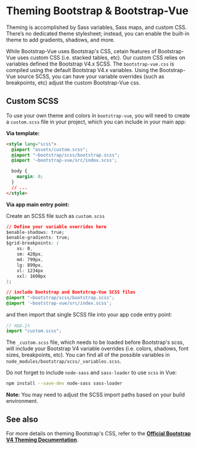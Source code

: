 # Theming Bootstrap & Bootstrap-Vue

Theming is accomplished by Sass variables, Sass maps, and custom CSS. There’s no dedicated
theme stylesheet; instead, you can enable the built-in theme to add gradients, shadows, and more.

While Bootstrap-Vue uses Bootstrap's CSS, cetain features of Bootstrap-Vue uses custom CSS (i.e.
stacked tables, etc). Our custom CSS relies on variables defined the Bootstrap V4.x SCSS. The
`bootstrap-vue.css` is compiled using the default Bootstrap V4.x variables. Using the
Bootstrap-Vue source SCSS, you can have your variable overrides (such as breakpoints, etc) adjust
the custom Bootstrap-Vue css.

## Custom SCSS
To use your own theme and colors in `bootstrap-vue`, you will need to create a
`custom.scss` file in your project, which you can include in your main app:

**Via template:**
```html
<style lang="scss">
  @import "assets/custom.scss";
  @import "~bootstrap/scss/bootstrap.scss";
  @import '~bootstrap-vue/src/index.scss';

  body {
    margin: 0;
  }
  // ...
</style>
```

**Via app main entry point:**

Create an SCSS file such as `custom.scss`
```css
// Define your variable overrides here
$enable-shadows: true;
$enable-gradients: true;
$grid-breakpoints: (
    xs: 0,
    sm: 428px,
    md: 799px,
    lg: 899px,
    xl: 1234px
    xxl: 1600px
);

// include Bootstrap and Bootstrap-Vue SCSS files
@import "~bootstrap/scss/bootstrap.scss";
@import '~bootstrap-vue/src/index.scss';
```
and then import that single SCSS file into your app code entry point:
```js
// app.js
import "custom.scss";
```

The `_custom.scss` file, which needs to be loaded before Bootstrap's scss, will include your
Bootstrap V4 variable overrides (i.e. colors, shadows, font sizes, breakpoints, etc).
You can find all of the possible variables in `node_modules/bootstrap/scss/_variables.scss`.

Do not forget to include `node-sass` and `sass-loader` to use `scss` in Vue:

```sh
npm install --save-dev node-sass sass-loader
```

**Note:** You may need to adjust the SCSS import paths based on your build environment.


## See also
For more details on theming Bootstrap's CSS, refer to the
[**Official Bootstrap V4 Theming Documentation**](http://getbootstrap.com/docs/4.2/getting-started/theming/).

